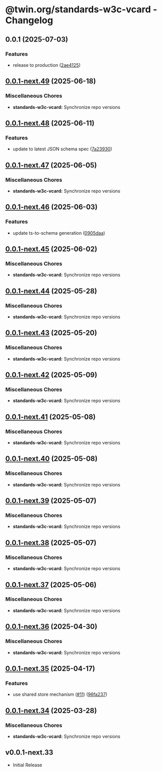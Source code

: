 # @twin.org/standards-w3c-vcard - Changelog

## 0.0.1 (2025-07-03)


### Features

* release to production ([2ae4125](https://github.com/twinfoundation/standards/commit/2ae4125f305d4714b50036eb8a0bd47e4100a7be))

## [0.0.1-next.49](https://github.com/twinfoundation/standards/compare/standards-w3c-vcard-v0.0.1-next.48...standards-w3c-vcard-v0.0.1-next.49) (2025-06-18)


### Miscellaneous Chores

* **standards-w3c-vcard:** Synchronize repo versions

## [0.0.1-next.48](https://github.com/twinfoundation/standards/compare/standards-w3c-vcard-v0.0.1-next.47...standards-w3c-vcard-v0.0.1-next.48) (2025-06-11)


### Features

* update to latest JSON schema spec ([7a23930](https://github.com/twinfoundation/standards/commit/7a2393032d7f48bfb20d3a484f981fb6dd83a92c))

## [0.0.1-next.47](https://github.com/twinfoundation/standards/compare/standards-w3c-vcard-v0.0.1-next.46...standards-w3c-vcard-v0.0.1-next.47) (2025-06-05)


### Miscellaneous Chores

* **standards-w3c-vcard:** Synchronize repo versions

## [0.0.1-next.46](https://github.com/twinfoundation/standards/compare/standards-w3c-vcard-v0.0.1-next.45...standards-w3c-vcard-v0.0.1-next.46) (2025-06-03)


### Features

* update ts-to-schema generation ([0905daa](https://github.com/twinfoundation/standards/commit/0905daa4a344ed35fc37b7f12fcf9ce9d34e4bd6))

## [0.0.1-next.45](https://github.com/twinfoundation/standards/compare/standards-w3c-vcard-v0.0.1-next.44...standards-w3c-vcard-v0.0.1-next.45) (2025-06-02)


### Miscellaneous Chores

* **standards-w3c-vcard:** Synchronize repo versions

## [0.0.1-next.44](https://github.com/twinfoundation/standards/compare/standards-w3c-vcard-v0.0.1-next.43...standards-w3c-vcard-v0.0.1-next.44) (2025-05-28)


### Miscellaneous Chores

* **standards-w3c-vcard:** Synchronize repo versions

## [0.0.1-next.43](https://github.com/twinfoundation/standards/compare/standards-w3c-vcard-v0.0.1-next.42...standards-w3c-vcard-v0.0.1-next.43) (2025-05-20)


### Miscellaneous Chores

* **standards-w3c-vcard:** Synchronize repo versions

## [0.0.1-next.42](https://github.com/twinfoundation/standards/compare/standards-w3c-vcard-v0.0.1-next.41...standards-w3c-vcard-v0.0.1-next.42) (2025-05-09)


### Miscellaneous Chores

* **standards-w3c-vcard:** Synchronize repo versions

## [0.0.1-next.41](https://github.com/twinfoundation/standards/compare/standards-w3c-vcard-v0.0.1-next.40...standards-w3c-vcard-v0.0.1-next.41) (2025-05-08)


### Miscellaneous Chores

* **standards-w3c-vcard:** Synchronize repo versions

## [0.0.1-next.40](https://github.com/twinfoundation/standards/compare/standards-w3c-vcard-v0.0.1-next.39...standards-w3c-vcard-v0.0.1-next.40) (2025-05-08)


### Miscellaneous Chores

* **standards-w3c-vcard:** Synchronize repo versions

## [0.0.1-next.39](https://github.com/twinfoundation/standards/compare/standards-w3c-vcard-v0.0.1-next.38...standards-w3c-vcard-v0.0.1-next.39) (2025-05-07)


### Miscellaneous Chores

* **standards-w3c-vcard:** Synchronize repo versions

## [0.0.1-next.38](https://github.com/twinfoundation/standards/compare/standards-w3c-vcard-v0.0.1-next.37...standards-w3c-vcard-v0.0.1-next.38) (2025-05-07)


### Miscellaneous Chores

* **standards-w3c-vcard:** Synchronize repo versions

## [0.0.1-next.37](https://github.com/twinfoundation/standards/compare/standards-w3c-vcard-v0.0.1-next.36...standards-w3c-vcard-v0.0.1-next.37) (2025-05-06)


### Miscellaneous Chores

* **standards-w3c-vcard:** Synchronize repo versions

## [0.0.1-next.36](https://github.com/twinfoundation/standards/compare/standards-w3c-vcard-v0.0.1-next.35...standards-w3c-vcard-v0.0.1-next.36) (2025-04-30)


### Miscellaneous Chores

* **standards-w3c-vcard:** Synchronize repo versions

## [0.0.1-next.35](https://github.com/twinfoundation/standards/compare/standards-w3c-vcard-v0.0.1-next.34...standards-w3c-vcard-v0.0.1-next.35) (2025-04-17)


### Features

* use shared store mechanism ([#11](https://github.com/twinfoundation/standards/issues/11)) ([96fa237](https://github.com/twinfoundation/standards/commit/96fa23735f69c1fc7e3d0019b527634fa0a042d9))

## [0.0.1-next.34](https://github.com/twinfoundation/standards/compare/standards-w3c-vcard-v0.0.1-next.33...standards-w3c-vcard-v0.0.1-next.34) (2025-03-28)


### Miscellaneous Chores

* **standards-w3c-vcard:** Synchronize repo versions

## v0.0.1-next.33

- Initial Release
